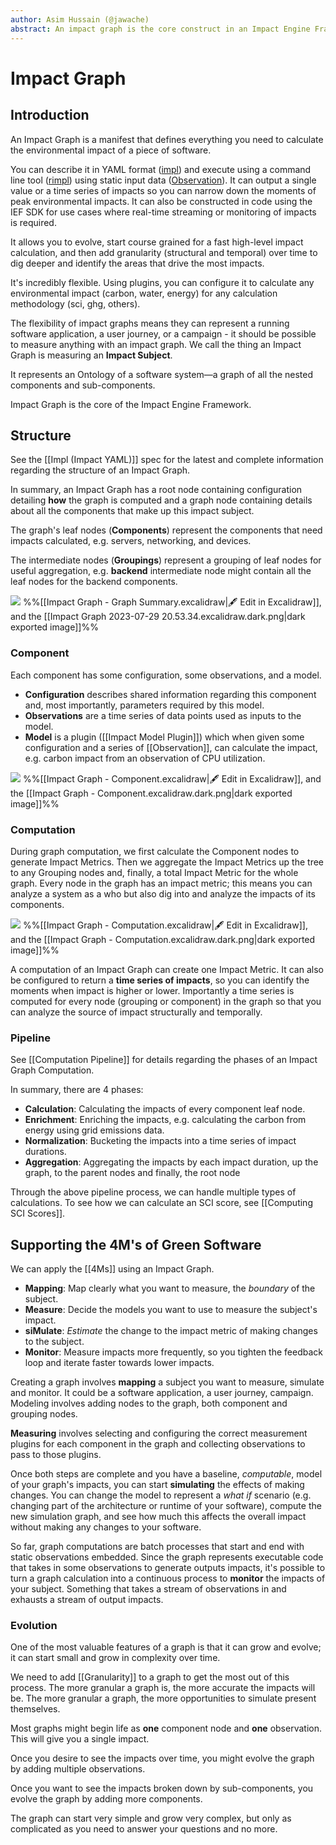 ```yaml
---
author: Asim Hussain (@jawache)
abstract: An impact graph is the core construct in an Impact Engine Framework through which all the other components interact.
---
```

# Impact Graph

## Introduction

An Impact Graph is a manifest that defines everything you need to calculate the environmental impact of a piece of software. 

You can describe it in YAML format ([impl](Impl%20(Impact%20YAML).md)) and execute using a command line tool ([rimpl](Rimpl.md)) using static input data ([Observation](Observation.md)). It can output a single value or a time series of impacts so you can narrow down the moments of peak environmental impacts. It can also be constructed in code using the IEF SDK for use cases where real-time streaming or monitoring of impacts is required.

It allows you to evolve, start course grained for a fast high-level impact calculation, and then add granularity (structural and temporal) over time to dig deeper and identify the areas that drive the most impacts.

It's incredibly flexible. Using plugins, you can configure it to calculate any environmental impact (carbon, water, energy) for any calculation methodology (sci, ghg, others).

The flexibility of impact graphs means they can represent a running software application, a user journey, or a campaign - it should be possible to measure anything with an impact graph. We call the thing an Impact Graph is measuring an **Impact Subject**.

It represents an Ontology of a software system—a graph of all the nested components and sub-components.

Impact Graph is the core of the Impact Engine Framework.

## Structure

See the [[Impl (Impact YAML)]] spec for the latest and complete information regarding the structure of an Impact Graph.

In summary, an Impact Graph has a root node containing configuration detailing **how** the graph is computed and a graph node containing details about all the components that make up this impact subject.

The graph's leaf nodes (**Components**) represent the components that need impacts calculated, e.g. servers, networking, and devices.

The intermediate nodes (**Groupings**) represent a grouping of leaf nodes for useful aggregation, e.g. **backend** intermediate node might contain all the leaf nodes for the backend components.

![](images/3f18767c1a55cee416e3de70314609e3.png)
%%[[Impact Graph - Graph Summary.excalidraw|🖋 Edit in Excalidraw]], and the [[Impact Graph 2023-07-29 20.53.34.excalidraw.dark.png|dark exported image]]%%

### Component

Each component has some configuration, some observations, and a model.
- **Configuration** describes shared information regarding this component and, most importantly, parameters required by this model.
- **Observations** are a time series of data points used as inputs to the model.
- **Model** is a plugin ([[Impact Model Plugin]]) which when given some configuration and a series of [[Observation]], can calculate the impact, e.g. carbon impact from an observation of CPU utilization.

![](images/decc58c3420d1e4e3701e5d1ac12883e.png)
%%[[Impact Graph - Component.excalidraw|🖋 Edit in Excalidraw]], and the [[Impact Graph - Component.excalidraw.dark.png|dark exported image]]%%

### Computation

During graph computation, we first calculate the Component nodes to generate Impact Metrics. Then we aggregate the Impact Metrics up the tree to any Grouping nodes and, finally, a total Impact Metric for the whole graph. Every node in the graph has an impact metric; this means you can analyze a system as a who but also dig into and analyze the impacts of its components.

![](images/bcb0066204a750f6b18a43a627c66b90.png)
%%[[Impact Graph - Computation.excalidraw|🖋 Edit in Excalidraw]], and the [[Impact Graph - Computation.excalidraw.dark.png|dark exported image]]%%

A computation of an Impact Graph can create one Impact Metric. It can also be configured to return a **time series of impacts**, so you can identify the moments when impact is higher or lower. Importantly a time series is computed for every node (grouping or component) in the graph so that you can analyze the source of impact structurally and temporally.

### Pipeline

See [[Computation Pipeline]] for details regarding the phases of an Impact Graph Computation. 

In summary, there are 4 phases:
- **Calculation**: Calculating the impacts of every component leaf node.
- **Enrichment**: Enriching the impacts, e.g. calculating the carbon from energy using grid emissions data.
- **Normalization**: Bucketing the impacts into a time series of impact durations.
- **Aggregation**: Aggregating the impacts by each impact duration, up the graph, to the parent nodes and finally, the root node 

Through the above pipeline process, we can handle multiple types of calculations. To see how we can calculate an SCI score, see [[Computing SCI Scores]].

## Supporting the 4M's of Green Software

We can apply the [[4Ms]] using an Impact Graph.

- **Mapping**: Map clearly what you want to measure, the *boundary* of the subject.
- **Measure**: Decide the models you want to use to measure the subject's impact.
- **siMulate**: *Estimate* the change to the impact metric of making changes to the subject.
- **Monitor**: Measure impacts more frequently, so you tighten the feedback loop and iterate faster towards lower impacts.

Creating a graph involves **mapping** a subject you want to measure, simulate and monitor. It could be a software application, a user journey, campaign. Modeling involves adding nodes to the graph, both component and grouping nodes.

**Measuring** involves selecting and configuring the correct measurement plugins for each component in the graph and collecting observations to pass to those plugins.

Once both steps are complete and you have a baseline, *computable*, model of your graph's impacts, you can start **simulating** the effects of making changes. You can change the model to represent a *what if* scenario (e.g. changing part of the architecture or runtime of your software), compute the new simulation graph, and see how much this affects the overall impact without making any changes to your software.

So far, graph computations are batch processes that start and end with static observations embedded. Since the graph represents executable code that takes in some observations to generate outputs impacts, it's possible to turn a graph calculation into a continuous process to **monitor** the impacts of your subject. Something that takes a stream of observations in and exhausts a stream of output impacts.

### Evolution

One of the most valuable features of a graph is that it can grow and evolve; it can start small and grow in complexity over time. 

We need to add [[Granularity]] to a graph to get the most out of this process. The more granular a graph is, the more accurate the impacts will be. The more granular a graph, the more opportunities to simulate present themselves. 

Most graphs might begin life as **one** component node and **one** observation. This will give you a single impact.

Once you desire to see the impacts over time, you might evolve the graph by adding multiple observations. 

Once you want to see the impacts broken down by sub-components, you evolve the graph by adding more components.

The graph can start very simple and grow very complex, but only as complicated as you need to answer your questions and no more.

